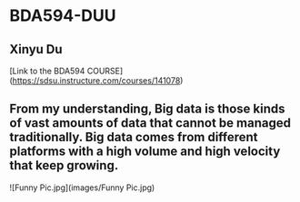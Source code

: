# BDA594-DUU
## Xinyu Du
[Link to the BDA594 COURSE] (https://sdsu.instructure.com/courses/141078)

## From my understanding, Big data is those kinds of vast amounts of data that cannot be managed  traditionally. Big data comes from different platforms with a high volume and high velocity that keep growing.

![Funny Pic.jpg](images/Funny Pic.jpg)
